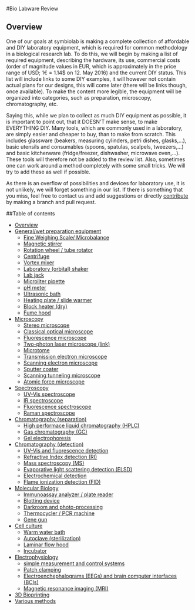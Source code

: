 #Bio Labware Review

## Overview
One of our goals at symbiolab is making a complete collection of affordable and DIY laboratory equipment, which is required for common methodology in a biological research lab. To do this, we will begin by making a list of required equipment, describing the hardware, its use, commercial costs (order of magnitude values in EUR, which is approximately in the price range of USD; 1€ = 1.14$ on 12. May 2016) and the current DIY status. This list will include links to some DIY examples, it will however not contain actual plans for our designs, this will come later (there will be links though, once available). To make the content more legible, the equipment will be organized into categories, such as preparation, microscopy, chromatography, etc.

Saying this, while we plan to collect as much DIY equipment as possible, it is important to point out, that it DOESN'T make sense, to make EVERYTHING DIY. Many tools, which are commonly used in a laboratory, are simply easier and cheaper to buy, than to make from scratch. This includes glassware (beakers, measuring cylinders, petri dishes, glasks,...), basic utensils and consumables (spoons, spatulas, scalpels, tweezers,...) and basic kitchenware (fridge/freezer, dishwasher, microwave oven,...). These tools will therefore not be added to the review list. Also, sometimes one can work around a method completely with some small tricks. We will try to add these as well if possible.

As there is an overflow of possibilities and devices for laboratory use, it is not unlikely, we will forget something in our list. If there is something that you miss, feel free to contact us and add suggestions or directly [contribute](CONTRIBUTE.md) by making a branch and pull request.

##Table of contents

- [Overview](000_bio-labware_overview.md)
- [General/wet preparation equipment](010_general_preparation.md)
  * [Fine Weighing Scale/ Microbalance](010_general_preparation.md#Microbalance)
  * [Magnetic stirrer](010_general_preparation.md#Magnetic-stirrer)
  * [Rotation wheel / tube rotator](010_general_preparation.md#rotation-wheel)
  * [Centrifuge](010_general_preparation.md#Centrifuge)
  * [Vortex mixer](010_general_preparation.md#Vortex-mixer)
  * [Laboratory (orbital) shaker](010_general_preparation.md#shaker)
  * [Lab jack](010_general_preparation.md#Lab-jack)
  * [Microliter pipette](010_general_preparation.md#Microliter-pipette)
  * [pH meter](010_general_preparation.md#pH-meter)
  * [Ultrasonic bath](010_general_preparation.md#Ultrasonic-bath)
  * [Heating plate / slide warmer](010_general_preparation.md#heat-plate)
  * [Block heater (dry)](010_general_preparation.md#heat-block)
  * [Fume hood](010_general_preparation.md#fume-hood)
- [Microscopy](020_microscopy.md)
  * [Stereo microscope](020_microscopy.md#Stereo-microscope)
  * [Classical optical microscope](020_microscopy.md#Optical-microscope)
  * [Fluorescence microscope](020_microscopy.md#Fluorescence-microscope)
  * [Two-photon laser microscope (link)](https://openwiki.janelia.org/wiki/display/shareddesigns/Shared+Two-photon+Microscope+Designs)
  * [Microtome](020_microscopy.md#Microtome)
  * [Transmission electron microscope](020_microscopy.md#TEM)
  * [Scanning electron microscope](020_microscopy.md#SEM)
  * [Sputter coater](020_microscopy.md#Sputter-coater)
  * [Scanning tunneling microscope](020_microscopy.md#STM)
  * [Atomic force microscope](020_microscopy.md#AFM)
- [Spectroscopy](030_spectroscopy.md)
  * [UV-Vis spectroscope](030_spectroscopy.md#UV-Vis-spect)
  * [IR spectroscope](030_spectroscopy.md#IR-spect)
  * [Fluorescence spectroscope](030_spectroscopy.md#Fluo-spect)
  * [Raman spectroscope](030_spectroscopy.md#raman)
- [Chromatography (separation)](040_chromatography_sep.md)
  * [High performace liquid chromatography (HPLC)](040_chromatography_sep.md#HPLC)
  * [Gas chromatography (GC)](040_chromatography_sep.md#GC)
  * [Gel electrophoresis](040_chromatography_sep.md#Gel-electrophoresis)
- [Chromatography (detection)](050_chromatography_det.md)
  * [UV-Vis and fluorescence detection](050_chromatography_det.md#uv-vis-fluo)
  * [Refractive Index detection (RI)](050_chromatography_det.md#RI)
  * [Mass spectroscopy (MS)](050_chromatography_det.md#MS)
  * [Evaporative light scattering detection (ELSD)](050_chromatography_det.md#ELSD)
  * [Electrochemical detection](050_chromatography_det.md#ED)
  * [Flame ionization detection (FID)](050_chromatography_det.md#FID)
- [Molecular Biology](060_molecular_biology.md)
  * [Immunoassay analyzer / plate reader](060_molecular_biology.md#ELISA)
  * [Blotting device](060_molecular_biology.md#blot)
  * [Darkroom and photo-processing](060_molecular_biology.md#darkroom)
  * [Thermocycler / PCR machine](060_molecular_biology.md#PCR)
  * [Gene gun](060_molecular_biology.md#gene-gun)
- [Cell culture](070_cell_culture.md)
  * [Warm water bath](070_cell_culture.md#warm-water)
  * [Autoclave (sterilization)](070_cell_culture.md#steril)
  * [Laminar flow hood](070_cell_culture.md#lam-flow)
  * [Incubator](070_cell_culture.md#incubator)
- [Electrophysiology](080_electrophysiology.md)
  * [simple measurement and control systems](080_electrophysiology.md#ephys-electrode)
  * [Patch clamping](080_electrophysiology.md#patch-clamp)
  * [Electroenchephalograms (EEGs) and brain computer interfaces (BCIs)](080_electrophysiology.md#EEG-BCI)
  * [Magnetic resonance imaging (MRI)](080_electrophysiology.md#MRI)
- [3D Bioprinting](090_3d_bioprint.md)
- [Various methods](100_various.md)



<!---
###Title_name <a id="Title-name-no-spaces"></a>

####1. Background

Keywords: 

####2. Commercial variants

####3. Available DIY resources

![Name-of-displayed-image](images/image.jpg)

_"[Image title](http://..) by "[Image owner](http://..)" is licensed under [CC BY-NC-SA 4.0](http://openqcm.com/)_

####4. Is DIY good enough and reasonable?

####5. Plan
-->
